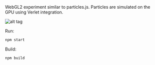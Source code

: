 WebGL2 experiment similar to particles.js. Particles are simulated on the GPU using Verlet integration.

![alt tag](https://raw.githubusercontent.com/kantedal/pathtracer-webgl2/master/connected-points.gif)

Run:
```bash
npm start
```

Build:
```bash
npm build
```